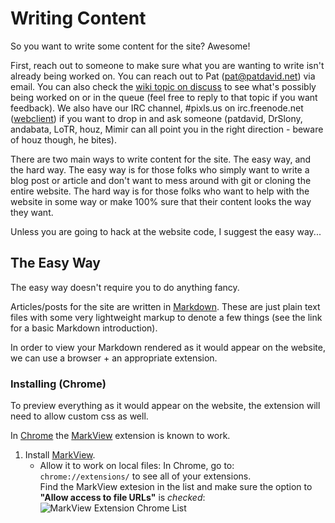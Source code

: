 
Writing Content
===============

So you want to write some content for the site?  Awesome!

First, reach out to someone to make sure what you are wanting to write isn't already being worked on.  You can reach out to Pat (pat@patdavid.net) via email.  You can also check the [wiki topic on discuss][] to see what's possibly being worked on or in the queue (feel free to reply to that topic if you want feedback).  We also have our IRC channel, #pixls.us on irc.freenode.net ([webclient][]) if you want to drop in and ask someone (patdavid, DrSlony, andabata, LoTR, houz, Mimir can all point you in the right direction - beware of houz though, he bites).

There are two main ways to write content for the site.  The easy way, and the hard way.  The easy way is for those folks who simply want to write a blog post or article and don't want to mess around with git or cloning the entire website.  The hard way is for those folks who want to help with the website in some way or make 100% sure that their content looks the way they want.

Unless you are going to hack at the website code, I suggest the easy way...



The Easy Way
------------
The easy way doesn't require you to do anything fancy.

Articles/posts for the site are written in [Markdown][].  These are just plain text files with some very lightweight markup to denote a few things (see the link for a basic Markdown introduction).

In order to view your Markdown rendered as it would appear on the website, we can use a browser + an appropriate extension.


### Installing (Chrome)
To preview everything as it would appear on the website, the extension will need to allow custom css as well.

In [Chrome][] the [MarkView][] extension is known to work.

1. Install [MarkView][].
    * Allow it to work on local files:
        In Chrome, go to: `chrome://extensions/` to see all of your extensions.  
        Find the MarkView extesion in the list and make sure the option to __"Allow access to file URLs"__ is _checked_:
        ![MarkView Extension Chrome List](/tree/master/src/about/meta/chrome-extensions-markview.png)





[webclient]: http://webchat.freenode.net/?channels=%23pixls.us&uio=MTY9dHJ1ZSYyPXRydWUmOT10cnVl02
[wiki topic on discuss]: https://discuss.pixls.us/t/new-upcoming-pixls-us-posts-wiki/1393
[Markdown]: https://daringfireball.net/projects/markdown/basics
[Chrome]: https://www.google.com/chrome/browser/desktop/
[MarkView]: https://chrome.google.com/webstore/detail/markview/iaddkimmopgchbbnmfmdcophmlnghkim
